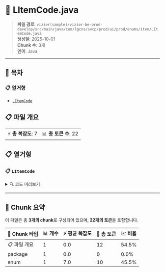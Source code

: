 # 📄 LItemCode.java

> **파일 경로**: `vizier(sample)/vizier-be-prod-develop/src/main/java/com/lgcns/svcp/prod/ui/prod/enums/item/LItemCode.java`  
> **생성일**: 2025-10-01  
> **Chunk 수**: 3개  
> **언어**: Java
---

## 📑 목차

### 📋 열거형
- [`LItemCode`](#enum-litemcode)


## 📋 파일 개요

| | |
|--|--|
| ⚡ **총 복잡도**: 7 | 📊 **총 토큰 수**: 22 |





## 📋 열거형

### <a id="enum-litemcode"></a>📋 `LItemCode`


<details>
<summary>🔍 코드 미리보기</summary>

```java
public enum LItemCode {
    C,
    G,
    O,
    B,
    R
}...
```

**Chunk 정보**
- 🆔 **ID**: `a371d4a6c616`
- 📍 **라인**: 3-3

</details>

---



## 🧩 Chunk 요약

이 파일은 총 **3개의 chunk**로 구성되어 있으며, **22개의 토큰**을 포함합니다.

| 🧩 Chunk 타입 | 📊 개수 | ⚡ 평균 복잡도 | 📝 총 토큰 | 📈 비율 |
|---------------|--------|-------------|----------|--------|
| 📋 파일 개요 | 1 | 0.0 | 12 | 54.5% |
| package | 1 | 0.0 | 0 | 0.0% |
| enum | 1 | 7.0 | 10 | 45.5% |

